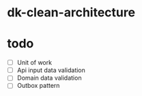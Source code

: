 # dk-clean-architecture

# todo
- [ ] Unit of work
- [ ] Api input data validation
- [ ] Domain data validation
- [ ] Outbox pattern
